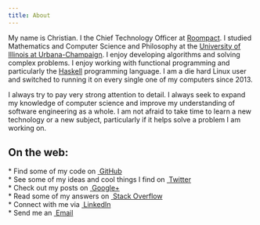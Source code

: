 ```yaml
---
title: About
---
```


<div class="content-body">

My name is Christian.  I the Chief Technology Officer at [Roompact](https://roompact.com).  I studied Mathematics and Computer Science and Philosophy at the [University of Illinois at Urbana-Champaign](http://illinois.edu).  I enjoy developing algorithms and solving complex problems.  I enjoy working with functional programming and particularly the [Haskell](https://www.haskell.org/) programming language.  I am a die hard Linux user and switched to running it on every single one of my computers since 2013. 

I always try to pay very strong attention to detail.  I always seek to expand my knowledge of computer science and improve my understanding of software engineering as a whole.  I am not afraid to take time to learn a new technology or a new subject, particularly if it helps solve a problem I am working on.

## On the web:

<div class="contact">
* Find some of my code on <a href="https://github.com/charukiewicz"><i class="fa fa-github"></i>&nbsp;GitHub</a><br/>
* See some of my ideas and cool things I find on <a href="https://twitter.com/charukiewicz"><i class="fa fa-twitter"></i>&nbsp;Twitter</a><br/>
* Check out my posts on <a href="https://plus.google.com/+ChristianCharukiewicz/"><i class="fa fa-google-plus"></i>&nbsp;Google+</a><br/>
* Read some of my answers on <a href="http://stackoverflow.com/users/2272853/christian"><i class="fa fa-stack-overflow"></i>&nbsp;Stack Overflow</a><br/>
* Connect with me via <a href="https://www.linkedin.com/in/charukiewicz"><i class="fa fa-linkedin"></i>&nbsp;LinkedIn</a><br/>
* Send me an <a href="mailto:c.charukiewicz@gmail.com"><i class="fa fa-envelope"></i>&nbsp;Email</a>
</div>

</div>
